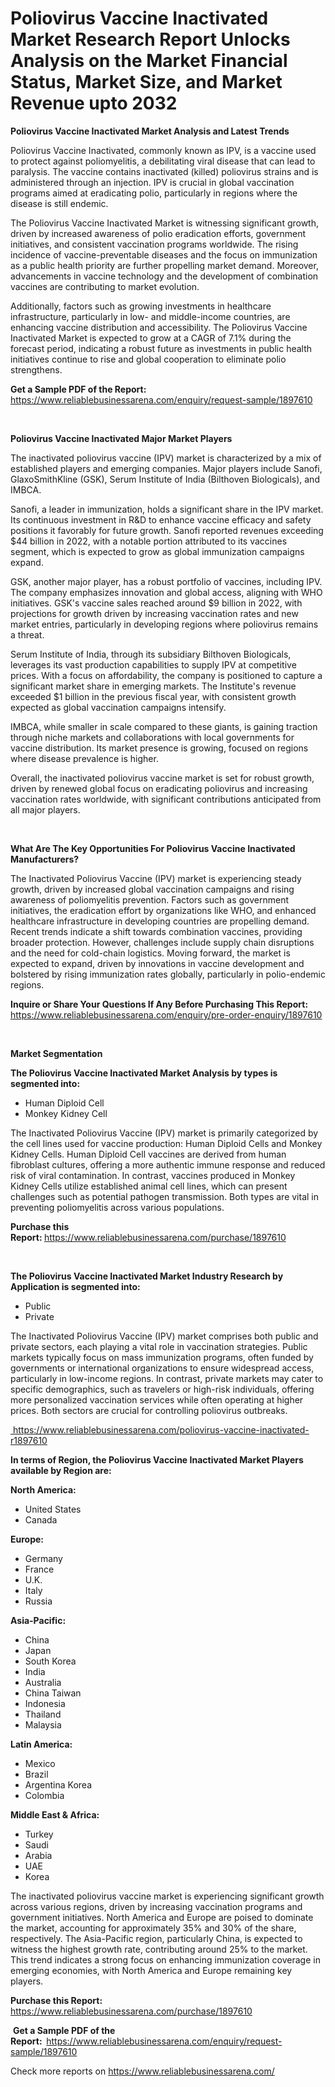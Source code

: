 <p><h1>Poliovirus Vaccine Inactivated Market Research Report Unlocks Analysis on the Market Financial Status, Market Size, and Market Revenue upto 2032</h1></p><p><strong>Poliovirus Vaccine Inactivated Market Analysis and Latest Trends</strong></p>
<p><p>Poliovirus Vaccine Inactivated, commonly known as IPV, is a vaccine used to protect against poliomyelitis, a debilitating viral disease that can lead to paralysis. The vaccine contains inactivated (killed) poliovirus strains and is administered through an injection. IPV is crucial in global vaccination programs aimed at eradicating polio, particularly in regions where the disease is still endemic.</p><p>The Poliovirus Vaccine Inactivated Market is witnessing significant growth, driven by increased awareness of polio eradication efforts, government initiatives, and consistent vaccination programs worldwide. The rising incidence of vaccine-preventable diseases and the focus on immunization as a public health priority are further propelling market demand. Moreover, advancements in vaccine technology and the development of combination vaccines are contributing to market evolution.</p><p>Additionally, factors such as growing investments in healthcare infrastructure, particularly in low- and middle-income countries, are enhancing vaccine distribution and accessibility. The Poliovirus Vaccine Inactivated Market is expected to grow at a CAGR of 7.1% during the forecast period, indicating a robust future as investments in public health initiatives continue to rise and global cooperation to eliminate polio strengthens.</p></p>
<p><strong>Get a Sample PDF of the Report:&nbsp;</strong> <a href="https://www.reliablebusinessarena.com/enquiry/request-sample/1897610?utm_campaign=3368&utm_medium=2&utm_source=Github&utm_content=ia&utm_term=08032025&utm_id=poliovirus-vaccine-inactivated">https://www.reliablebusinessarena.com/enquiry/request-sample/1897610</a></p>
<p>&nbsp;</p>
<p><strong>Poliovirus Vaccine Inactivated Major Market Players</strong></p>
<p><p>The inactivated poliovirus vaccine (IPV) market is characterized by a mix of established players and emerging companies. Major players include Sanofi, GlaxoSmithKline (GSK), Serum Institute of India (Bilthoven Biologicals), and IMBCA. </p><p>Sanofi, a leader in immunization, holds a significant share in the IPV market. Its continuous investment in R&D to enhance vaccine efficacy and safety positions it favorably for future growth. Sanofi reported revenues exceeding $44 billion in 2022, with a notable portion attributed to its vaccines segment, which is expected to grow as global immunization campaigns expand.</p><p>GSK, another major player, has a robust portfolio of vaccines, including IPV. The company emphasizes innovation and global access, aligning with WHO initiatives. GSK's vaccine sales reached around $9 billion in 2022, with projections for growth driven by increasing vaccination rates and new market entries, particularly in developing regions where poliovirus remains a threat.</p><p>Serum Institute of India, through its subsidiary Bilthoven Biologicals, leverages its vast production capabilities to supply IPV at competitive prices. With a focus on affordability, the company is positioned to capture a significant market share in emerging markets. The Institute's revenue exceeded $1 billion in the previous fiscal year, with consistent growth expected as global vaccination campaigns intensify.</p><p>IMBCA, while smaller in scale compared to these giants, is gaining traction through niche markets and collaborations with local governments for vaccine distribution. Its market presence is growing, focused on regions where disease prevalence is higher.</p><p>Overall, the inactivated poliovirus vaccine market is set for robust growth, driven by renewed global focus on eradicating poliovirus and increasing vaccination rates worldwide, with significant contributions anticipated from all major players.</p></p>
<p>&nbsp;</p>
<p><strong>What Are The Key Opportunities For Poliovirus Vaccine Inactivated Manufacturers?</strong></p>
<p><p>The Inactivated Poliovirus Vaccine (IPV) market is experiencing steady growth, driven by increased global vaccination campaigns and rising awareness of poliomyelitis prevention. Factors such as government initiatives, the eradication effort by organizations like WHO, and enhanced healthcare infrastructure in developing countries are propelling demand. Recent trends indicate a shift towards combination vaccines, providing broader protection. However, challenges include supply chain disruptions and the need for cold-chain logistics. Moving forward, the market is expected to expand, driven by innovations in vaccine development and bolstered by rising immunization rates globally, particularly in polio-endemic regions.</p></p>
<p><strong>Inquire or Share Your Questions If Any Before Purchasing This Report:</strong> <a href="https://www.reliablebusinessarena.com/enquiry/pre-order-enquiry/1897610?utm_campaign=3368&utm_medium=2&utm_source=Github&utm_content=ia&utm_term=08032025&utm_id=poliovirus-vaccine-inactivated">https://www.reliablebusinessarena.com/enquiry/pre-order-enquiry/1897610</a></p>
<p>&nbsp;</p>
<p><strong>Market Segmentation</strong></p>
<p><strong>The Poliovirus Vaccine Inactivated Market Analysis by types is segmented into:</strong></p>
<p><ul><li>Human Diploid Cell</li><li>Monkey Kidney Cell</li></ul></p>
<p><p>The Inactivated Poliovirus Vaccine (IPV) market is primarily categorized by the cell lines used for vaccine production: Human Diploid Cells and Monkey Kidney Cells. Human Diploid Cell vaccines are derived from human fibroblast cultures, offering a more authentic immune response and reduced risk of viral contamination. In contrast, vaccines produced in Monkey Kidney Cells utilize established animal cell lines, which can present challenges such as potential pathogen transmission. Both types are vital in preventing poliomyelitis across various populations.</p></p>
<p><strong>Purchase this Report:&nbsp;</strong><a href="https://www.reliablebusinessarena.com/purchase/1897610?utm_campaign=3368&utm_medium=2&utm_source=Github&utm_content=ia&utm_term=08032025&utm_id=poliovirus-vaccine-inactivated">https://www.reliablebusinessarena.com/purchase/1897610</a></p>
<p>&nbsp;</p>
<p><strong>The Poliovirus Vaccine Inactivated Market Industry Research by Application is segmented into:</strong></p>
<p><ul><li>Public</li><li>Private</li></ul></p>
<p><p>The Inactivated Poliovirus Vaccine (IPV) market comprises both public and private sectors, each playing a vital role in vaccination strategies. Public markets typically focus on mass immunization programs, often funded by governments or international organizations to ensure widespread access, particularly in low-income regions. In contrast, private markets may cater to specific demographics, such as travelers or high-risk individuals, offering more personalized vaccination services while often operating at higher prices. Both sectors are crucial for controlling poliovirus outbreaks.</p></p>
<p><a href="https://www.reliablebusinessarena.com/poliovirus-vaccine-inactivated-r1897610?utm_campaign=3368&utm_medium=2&utm_source=Github&utm_content=ia&utm_term=08032025&utm_id=poliovirus-vaccine-inactivated">&nbsp;https://www.reliablebusinessarena.com/poliovirus-vaccine-inactivated-r1897610</a></p>
<p><strong>In terms of Region, the Poliovirus Vaccine Inactivated Market Players available by Region are:</strong></p>
<p>
    <p> <strong> North America: </strong>
        <ul>
            <li>United States</li>
            <li>Canada</li>
        </ul>
        </p> 
    <p> <strong> Europe: </strong>
        <ul>
            <li>Germany</li>
            <li>France</li>
            <li>U.K.</li>
            <li>Italy</li>
            <li>Russia</li>
        </ul>
        </p> 
    <p> <strong> Asia-Pacific: </strong>
        <ul>
            <li>China</li>
            <li>Japan</li>
            <li>South Korea</li>
            <li>India</li>
            <li>Australia</li>
            <li>China Taiwan</li>
            <li>Indonesia</li>
            <li>Thailand</li>
            <li>Malaysia</li>
        </ul>
        </p> 
    <p> <strong> Latin America: </strong>
        <ul>
            <li>Mexico</li>
            <li>Brazil</li>
            <li>Argentina Korea</li>
            <li>Colombia</li>
        </ul>
        </p> 
    <p> <strong> Middle East & Africa: </strong>
        <ul>
            <li>Turkey</li>
            <li>Saudi</li>
            <li>Arabia</li>
            <li>UAE</li>
            <li>Korea</li>
        </ul>
    </p>
    </p>
<p><p>The inactivated poliovirus vaccine market is experiencing significant growth across various regions, driven by increasing vaccination programs and government initiatives. North America and Europe are poised to dominate the market, accounting for approximately 35% and 30% of the share, respectively. The Asia-Pacific region, particularly China, is expected to witness the highest growth rate, contributing around 25% to the market. This trend indicates a strong focus on enhancing immunization coverage in emerging economies, with North America and Europe remaining key players.</p></p>
<p><strong>Purchase this Report: </strong><a href="https://www.reliablebusinessarena.com/purchase/1897610?utm_campaign=3368&utm_medium=2&utm_source=Github&utm_content=ia&utm_term=08032025&utm_id=poliovirus-vaccine-inactivated">https://www.reliablebusinessarena.com/purchase/1897610</a></p>
<p>&nbsp;<strong>Get a Sample PDF of the Report:&nbsp;&nbsp;</strong><a href="https://www.reliablebusinessarena.com/enquiry/request-sample/1897610?utm_campaign=3368&utm_medium=2&utm_source=Github&utm_content=ia&utm_term=08032025&utm_id=poliovirus-vaccine-inactivated">https://www.reliablebusinessarena.com/enquiry/request-sample/1897610</a></p>
<p><strong></strong></p>
<p>Check more reports on <a href="https://www.reliablebusinessarena.com/?utm_campaign=3368&utm_medium=2&utm_source=Github&utm_content=ia&utm_term=08032025&utm_id=poliovirus-vaccine-inactivated">https://www.reliablebusinessarena.com/</a></p>